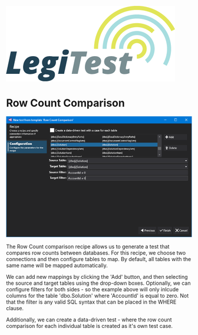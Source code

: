 ﻿![](images/_LegiTestBanner.png)

# Row Count Comparison

![](images/RowCountComparison.png)





The Row Count comparison recipe allows us to generate a test that compares row counts between databases. For this recipe, we choose two connections and then configure tables to map. By default, all tables with the same name will be mapped automatically.



We can add new mappings by clicking the 'Add' button, and then selecting the source and target tables using the drop-down boxes. Optionally, we can configure filters for both sides - so the example above will only inlcude columns for the table 'dbo.Solution' where 'AccountId' is equal to zero. Not that the filter is any valid SQL syntax that can be placed in the WHERE clause.



Additionally, we can create a data-driven test - where the row count comparison for each individual table is created as it's own test case.